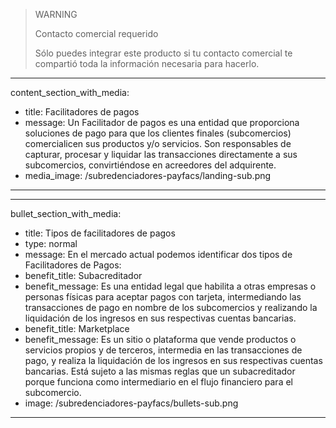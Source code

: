 > WARNING
>
> Contacto comercial requerido
>
> Sólo puedes integrar este producto si tu contacto comercial te compartió toda la información necesaria para hacerlo.

---
content_section_with_media: 
 - title: Facilitadores de pagos
 - message: Un Facilitador de pagos es una entidad que proporciona soluciones de pago para que los clientes finales (subcomercios) comercialicen sus productos y/o servicios. Son responsables de capturar, procesar y liquidar las transacciones directamente a sus subcomercios, convirtiéndose en acreedores del adquirente.
 - media_image: /subredenciadores-payfacs/landing-sub.png
---

---
bullet_section_with_media: 
 - title: Tipos de facilitadores de pagos
 - type: normal
 - message: En el mercado actual podemos identificar dos tipos de Facilitadores de Pagos:
 - benefit_title: Subacreditador
 - benefit_message: Es una entidad legal que habilita a otras empresas o personas físicas para aceptar pagos con tarjeta, intermediando las transacciones de pago en nombre de los subcomercios y realizando la liquidación de los ingresos en sus respectivas cuentas bancarias.
 - benefit_title: Marketplace
 - benefit_message: Es un sitio o plataforma que vende productos o servicios propios y de terceros, intermedia en las transacciones de pago, y realiza la liquidación de los ingresos en sus respectivas cuentas bancarias. Está sujeto a las mismas reglas que un subacreditador porque funciona como intermediario en el flujo financiero para el subcomercio.
 - image: /subredenciadores-payfacs/bullets-sub.png
---